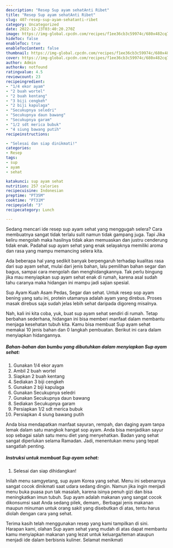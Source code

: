```yaml
---
description: "Resep Sup ayam sehatAnti Ribet"
title: "Resep Sup ayam sehatAnti Ribet"
slug: 407-resep-sup-ayam-sehatanti-ribet
category: Uncategorized
date: 2022-12-23T03:40:20.270Z
image: https://img-global.cpcdn.com/recipes/f1ee36cb3c59974c/680x482cq70/sup-ayam-sehat-foto-resep-utama.jpg
hideToc: false
enableToc: true
enableTocContent: false
thumbnail: https://img-global.cpcdn.com/recipes/f1ee36cb3c59974c/680x482cq70/sup-ayam-sehat-foto-resep-utama.jpg
cover: https://img-global.cpcdn.com/recipes/f1ee36cb3c59974c/680x482cq70/sup-ayam-sehat-foto-resep-utama.jpg
author: Admin
authorAv: notfound
ratingvalue: 4.5
reviewcount: 23
recipeingredient:
- "1/4 ekor ayam"
- "2 buah wortel"
- "2 buah kentang"
- "3 biji cengkeh"
- "2 biji kapulaga"
- "Secukupnya seledri"
- "Secukupnya daun bawang"
- "Secukupnya garam"
- "1/2 sdt merica bubuk"
- "4 siung bawang putih"
recipeinstructions:

- "Selesai dan siap dinikmati!"
categories:
- Resep
tags:
- sup
- ayam
- sehat

katakunci: sup ayam sehat 
nutrition: 257 calories
recipecuisine: Indonesian
preptime: "PT35M"
cooktime: "PT31M"
recipeyield: "3"
recipecategory: Lunch

---
```



Sedang mencari ide resep sup ayam sehat yang menggugah selera? Cara membuatnya sangat tidak terlalu sulit namun tidak gampang juga. Tapi Jika keliru mengolah maka hasilnya tidak akan memuaskan dan justru cenderung tidak enak. Padahal sup ayam sehat yang enak selayaknya memiliki aroma dan rasa yang mampu memancing selera kita.


Ada beberapa hal yang sedikit banyak berpengaruh terhadap kualitas rasa dari sup ayam sehat, mulai dari jenis bahan, lalu pemilihan bahan segar dan bagus, sampai cara mengolah dan menghidangkannya. Tak perlu bingung jika mau menyiapkan sup ayam sehat enak di rumah, karena asal sudah tahu caranya maka hidangan ini mampu jadi sajian spesial.

Sup Ayam Kuah Asam Pedas, Segar dan sehat. Untuk resep sop ayam bening yang satu ini, protein utamanya adalah ayam yang direbus. Proses masak direbus saja sudah jelas lebih sehat daripada digoreng misalnya.


Nah, kali ini kita coba, yuk, buat sup ayam sehat sendiri di rumah. Tetap berbahan sederhana, hidangan ini bisa memberi manfaat dalam membantu menjaga kesehatan tubuh kita. Kamu bisa membuat Sup ayam sehat memakai 10 jenis bahan dan 0 langkah pembuatan. Berikut ini cara dalam menyiapkan hidangannya.

<!--inarticleads1-->

##### Bahan-bahan dan bumbu yang dibutuhkan dalam menyiapkan Sup ayam sehat:

1. Gunakan 1/4 ekor ayam
1. Ambil 2 buah wortel
1. Siapkan 2 buah kentang
1. Sediakan 3 biji cengkeh
1. Gunakan 2 biji kapulaga
1. Gunakan Secukupnya seledri
1. Gunakan Secukupnya daun bawang
1. Sediakan Secukupnya garam
1. Persiapkan 1/2 sdt merica bubuk
1. Persiapkan 4 siung bawang putih


Anda bisa mendapatkan manfaat sayuran, rempah, dan daging ayam tanpa lemak dalam satu mangkok hangat sop ayam. Anda bisa menjadikan sayur sop sebagai salah satu menu diet yang menyehatkan. Badan yang sehat sangat diperlukan selama Ramadan. Jadi, menentukan menu yang tepat sangatlah penting. 

<!--inarticleads2-->

##### Instruksi untuk membuat Sup ayam sehat:


1. Selesai dan siap dihidangkan!

Inilah menu samgyetang, sup ayam Korea yang sehat. Menu ini sebenarnya sangat cocok dinikmati saat udara sedang dingin. Namun jika ingin menjadi menu buka puasa pun tak masalah, karena isinya penuh gizi dan bisa meningkatkan imun tubuh. Sup ayam adalah makanan yang sangat cocok dikonsumsi saat Anda sedang pilek, demam,. Berbagai jenis makanan maupun minuman untuk orang sakit yang disebutkan di atas, tentu harus diolah dengan cara yang sehat. 

Terima kasih telah menggunakan resep yang kami tampilkan di sini. Harapan kami, olahan Sup ayam sehat yang mudah di atas dapat membantu kamu menyiapkan makanan yang lezat untuk keluarga/teman ataupun menjadi ide dalam berbisnis kuliner. Selamat menikmati
